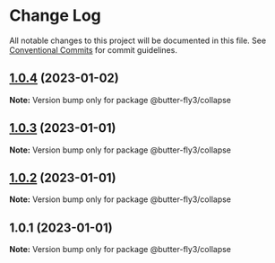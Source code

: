 # Change Log

All notable changes to this project will be documented in this file.
See [Conventional Commits](https://conventionalcommits.org) for commit guidelines.

## [1.0.4](https://github.com/it-fuhao/butter-fly2/compare/@butter-fly3/collapse@1.0.3...@butter-fly3/collapse@1.0.4) (2023-01-02)

**Note:** Version bump only for package @butter-fly3/collapse





## [1.0.3](https://github.com/it-fuhao/butter-fly2/compare/@butter-fly3/collapse@1.0.2...@butter-fly3/collapse@1.0.3) (2023-01-01)

**Note:** Version bump only for package @butter-fly3/collapse





## [1.0.2](https://github.com/it-fuhao/butter-fly2/compare/@butter-fly3/collapse@1.0.1...@butter-fly3/collapse@1.0.2) (2023-01-01)

**Note:** Version bump only for package @butter-fly3/collapse





## 1.0.1 (2023-01-01)

**Note:** Version bump only for package @butter-fly3/collapse
